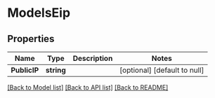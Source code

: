 # ModelsEip

## Properties
Name | Type | Description | Notes
------------ | ------------- | ------------- | -------------
**PublicIP** | **string** |  | [optional] [default to null]

[[Back to Model list]](../README.md#documentation-for-models) [[Back to API list]](../README.md#documentation-for-api-endpoints) [[Back to README]](../README.md)


